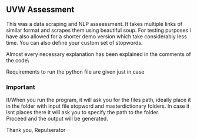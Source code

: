 ## UVW Assessment 

This was a data scraping and NLP asseessment. It takes multiple links of similar format and scrapes them using beautiful soup. For testing purposes i have also allowed for a shorter demo version which take considerably less time. You can also define your custom set of stopwords.

Almost every necessary explanation has been explained in the comments of the code\

Requirements to run the python file are given just in case

### Important 

If/When you run the program, it will ask you for the files path, ideally place it in the folder with input file stopword and masterdictionary folders. In case it isnt places there it will ask you to specify the path to the folder.\
Proceed and the output will be generated.

Thank you,
Repulserator

